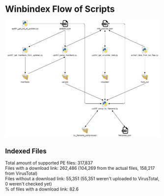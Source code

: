 # Winbindex Flow of Scripts

![winbindex-scripts-flow.png](winbindex-scripts-flow.png)

## Indexed Files

<!--FileStats-->
Total amount of supported PE files: 317,837  
Files with a download link: 262,486 (104,269 from the actual files, 158,217 from VirusTotal)  
Files without a download link: 55,351 (55,351 weren't uploaded to VirusTotal, 0 weren't checked yet)  
% of files with a download link: 82.6  
<!--/FileStats-->
